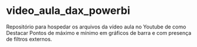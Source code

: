 # video_aula_dax_powerbi
Repositório para hospedar os arquivos da vídeo aula no Youtube de como Destacar Pontos de máximo e mínimo em gráficos de barra e com presença de filtros externos.
